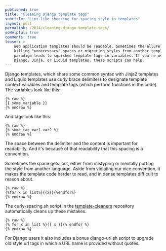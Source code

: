 ```yaml
---
published: true
title: "Cleaning Django template tags"
subtitle: "Lint-like checking for spacing style in templates"
layout: post
permalink: /2014/cleaning-django-template-tags/
soHelpful: true
comments: true
teaser: >
    Web application templates should be readable. Sometimes the allure of
    killing "unnecessary" spaces or migrating styles from another templating
    paradigm leads to squished template tags in variables. If you're using
    Django, Jinja, or Liquid templates, these scripts can help.
---
```


Django templates, which share some common syntax with Jinja2 templates and
Liquid templates use curly brace delimiters to designate template context
variables and template tags (which perform functions in the code). The
variables look like this:

    {% raw %}
    {{ some_variable }}
    {% endraw %}

And tags look like this:

    {% raw %}
    {% some_tag var1 var2 %}
    {% endraw %}

The space between the delimiter and the content is important for readability.
And it's because of that readability that this spacing is a convention.

Sometimes the space gets lost, either from mistyping or mentally porting the
style from another language. Aside from violating our nice convention, it makes
the template code harder to read, and in dense templates difficult to reason
about.

    {% raw %}
    {%for x in list%}{{x}}{%endfor%}
    {% endraw %}

The curly-spacing.sh script in the
[template-cleaners](https://github.com/bennylope/template-cleaners)
repository automatically cleans up these mistakes.

    {% raw %}
    {% for x in list %}{{ x }}{% endfor %}
    {% endraw %}

For Django users it also includes a bonus django-url.sh script to upgrade old
style url tags in which a URL name is provided without quotes.
